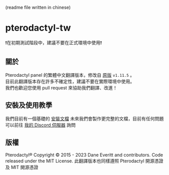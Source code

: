(readme file written in chinese)
# pterodactyl-tw  
❗在初期測試階段中，建議不要在正式環境中使用❗
## 關於
Pterodactyl panel 的繁體中文翻譯版本，修改自 [原版](https://github.com/pterodactyl/panel) `v1.11.5` 。  
目前此翻譯版本存在許多不確定性，建議不要在實際環境中使用。  
我們也歡迎您使用 pull request 來協助我們翻譯、改進！
## 安裝及使用教學
我們目前有一個基礎的 [安裝文檔](https://github.com/MagicTeaMC/pterodactyl-tw/blob/main/install.md)
未來我們會製作更完整的文檔，目前有任何問題可以前往 [我的 Discord 伺服器](https://discord.gg/uQ4UXANnP2) 詢問
## 版權
Pterodactyl® Copyright © 2015 - 2023 Dane Everitt and contributors.
Code released under the MIT License.
此翻譯版本也同樣遵照 Pterodactyl 開源憑證及 MIT 開源憑證
